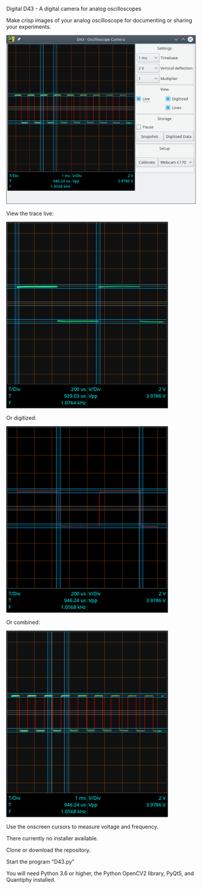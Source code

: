 
Digital D43 - A digital camera for analog oscilloscopes

Make crisp images of your analog oscilloscope for documenting or sharing your experiments.

![Digital D-43 Screenshot](/docs/images/D43-Screenshot.png)

View the trace live:

![Live view](/docs/images/1kHz_Analog.png)

Or digitized:

![Digitized view](/docs/images/1kHz_Digitized.png)

Or combined:

![Combined view](/docs/images/1kHz_Combined.png)

Use the onscreen cursors to measure voltage and frequency.

There currently no installer available.  

Clone or download the repository.

Start the program "D43.py"

You will need Python 3.6 or higher, the Python OpenCV2 library, PyQt5, and Quantiphy installed.
